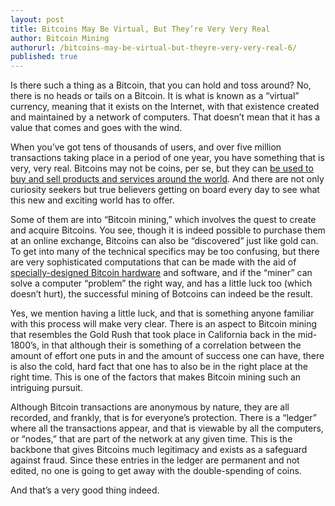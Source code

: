 ```yaml
---
layout: post
title: Bitcoins May Be Virtual, But They’re Very Very Real
author: Bitcoin Mining
authorurl: /bitcoins-may-be-virtual-but-theyre-very-very-real-6/
published: true
---
```


Is there such a thing as a Bitcoin, that you can hold and toss around? No, there is no heads or tails on a Bitcoin. It is what is known as a “virtual” currency, meaning that it exists on the Internet, with that existence created and maintained by a network of computers. That doesn’t mean that it has a value that comes and goes with the wind.

When you’ve got tens of thousands of users, and over five million transactions taking place in a period of one year, you have something that is very, very real. Bitcoins may not be coins, per se, but they can [be used to buy and sell products and services around the world](https://www.weusecoins.com/what-can-you-buy-with-bitcoin/). And there are not only curiosity seekers but true believers getting on board every day to see what this new and exciting world has to offer.

Some of them are into “Bitcoin mining,” which involves the quest to create and acquire Bitcoins. You see, though it is indeed possible to purchase them at an online exchange, Bitcoins can also be “discovered” just like gold can. To get into many of the technical specifics may be too confusing, but there are very sophisticated computations that can be made with the aid of [specially-designed Bitcoin hardware](/bitcoin-mining-hardware/) and software, and if the “miner” can solve a computer “problem” the right way, and has a little luck too (which doesn’t hurt), the successful mining of Botcoins can indeed be the result.

Yes, we mention having a little luck, and that is something anyone familiar with this process will make very clear. There is an aspect to Bitcoin  mining that resembles the Gold Rush that took place in California back in the mid-1800’s, in that although their is something of a correlation between the amount of effort one puts in and the amount of success one can have, there is also the cold, hard fact that one has to also be in the right place at the right time. This is one of the factors that makes Bitcoin mining such an intriguing pursuit.

Although Bitcoin transactions are anonymous by nature, they are all recorded, and frankly, that is for everyone’s protection. There is a “ledger” where all the transactions appear, and that is viewable by all the computers, or “nodes,” that are part of the network at any given time. This is the backbone that gives Bitcoins much legitimacy and exists as a safeguard against fraud. Since these entries in the ledger are permanent and not edited, no one is going to get away with the double-spending of coins.

And that’s a very good thing indeed.

